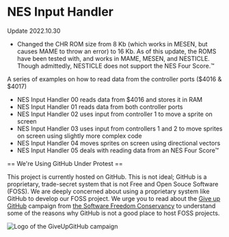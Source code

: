 # NES Input Handler #

Update 2022.10.30
- Changed the CHR ROM size from 8 Kb (which works in MESEN, but causes MAME to throw an error) to 16 Kb. As of this update, the ROMS have been tested with, and works in MAME, MESEN, and NESTICLE. Though admittedly, NESTICLE does not support the NES Four Score.™

A series of examples on how to read data from the controller ports ($4016 & $4017)
- NES Input Handler 00 reads data from $4016 and stores it in RAM
- NES Input Handler 01 reads data from both controller ports
- NES Input Handler 02 uses input from controller 1 to move a sprite on screen
- NES Input Handler 03 uses input from controllers 1 and 2 to move sprites on screen using slightly more complex code
- NES Input Handler 04 moves sprites on screen using directional vectors
- NES Input Handler 05 deals with reading data from an NES Four Score™

== We're Using GitHub Under Protest ==

This project is currently hosted on GitHub.  This is not ideal; GitHub is a proprietary, trade-secret system that is not Free and Open Souce Software (FOSS).  We 
are deeply concerned about using a proprietary system like GitHub to develop our FOSS project. We urge you to read about the [Give up GitHub](https://GiveUpGitHub.org) campaign from [the Software Freedom Conservancy](https://sfconservancy.org) to understand some of the reasons why GitHub is not
a good place to host FOSS projects.

![Logo of the GiveUpGitHub campaign](https://sfconservancy.org/img/GiveUpGitHub.png)
